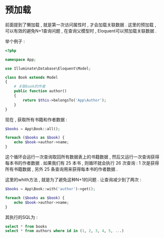 # 预加载

前面提到了懒加载 , 就是第一次访问属性时 , 才会加载关联数据 . 这里的预加载 , 可以有效的避免N+1查询问题 , 在查询父模型时 , Eloquent可以预加载关联数据 . 

举个例子 : 

```php
<?php

namespace App;

use Illuminate\Database\Eloquent\Model;

class Book extends Model
{
    # 关联book的作者
    public function author()
    {
        return $this->belongsTo('App\Author');
    }
}
```

现在 , 获取所有书籍和作者数据 : 

```php
$books = App\Book::all();

foreach ($books as $book) {
    echo $book->author->name;
}
```

这个循环会运行一次查询取回所有数据表上的书籍数据 , 然后又运行一次查询获得每本书的作者数据 . 如果我们有 25 本书 , 则循环就会执行 26 次查询 : 1 次是获得所有书籍数据 , 另外 25 条查询用来获得每本书的作者数据 . 

这里的whith方法 , 就是为了避免这种N+1的问题 . 让查询减少到了两次 : 

```php
$books = App\Book::with('author')->get();

foreach ($books as $book) {
    echo $book->author->name;
}
```

其执行的SQL为 : 

```SQL
select * from books
select * from authors where id in (1, 2, 3, 4, 5, ...)
```



